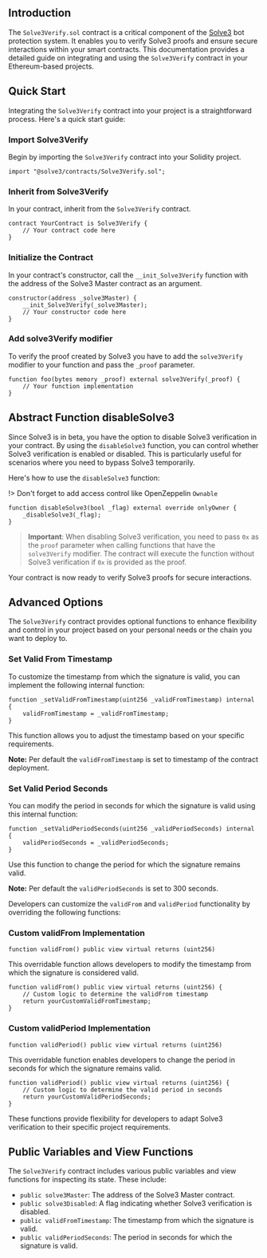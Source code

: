 ## Introduction <!-- {docsify-ignore} -->


The `Solve3Verify.sol` contract is a critical component of the [Solve3](https://solve3.org) bot protection system. It enables you to verify Solve3 proofs and ensure secure interactions within your smart contracts. This documentation provides a detailed guide on integrating and using the `Solve3Verify` contract in your Ethereum-based projects.

## Quick Start <!-- {docsify-ignore} -->

Integrating the `Solve3Verify` contract into your project is a straightforward process. Here's a quick start guide:

### Import Solve3Verify <!-- {docsify-ignore} -->

Begin by importing the `Solve3Verify` contract into your Solidity project.

```solidity
import "@solve3/contracts/Solve3Verify.sol";
```

### Inherit from Solve3Verify <!-- {docsify-ignore} -->

In your contract, inherit from the `Solve3Verify` contract.

```solidity
contract YourContract is Solve3Verify {
    // Your contract code here
}
```

### Initialize the Contract <!-- {docsify-ignore} -->

In your contract's constructor, call the `__init_Solve3Verify` function with the address of the Solve3 Master contract as an argument.

```solidity
constructor(address _solve3Master) {
    __init_Solve3Verify(_solve3Master);
    // Your constructor code here
}
```

### Add solve3Verify modifier <!-- {docsify-ignore} -->

To verify the proof created by Solve3 you have to add the `solve3Verify` modifier to your function and pass the `_proof` parameter.

```solidity
function foo(bytes memory _proof) external solve3Verify(_proof) {
    // Your function implementation
}
```

## Abstract Function disableSolve3 <!-- {docsify-ignore} -->

Since Solve3 is in beta, you have the option to disable Solve3 verification in your contract. By using the `disableSolve3` function, you can control whether Solve3 verification is enabled or disabled. This is particularly useful for scenarios where you need to bypass Solve3 temporarily.

Here's how to use the `disableSolve3` function:

!> Don't forget to add access control like OpenZeppelin `Ownable`

```solidity
function disableSolve3(bool _flag) external override onlyOwner {
    _disableSolve3(_flag);
}
```

> **Important**: When disabling Solve3 verification, you need to pass `0x` as the `proof` parameter when calling functions that have the `solve3Verify` modifier. The contract will execute the function without Solve3 verification if `0x` is provided as the proof.

Your contract is now ready to verify Solve3 proofs for secure interactions.

## Advanced Options

The `Solve3Verify` contract provides optional functions to enhance flexibility and control in your project based on your personal needs or the chain you want to deploy to.

### Set Valid From Timestamp

To customize the timestamp from which the signature is valid, you can implement the following internal function:

```solidity
function _setValidFromTimestamp(uint256 _validFromTimestamp) internal {
    validFromTimestamp = _validFromTimestamp;
}
```

This function allows you to adjust the timestamp based on your specific requirements. 

**Note:** Per default the `validFromTimestamp` is set to timestamp of the contract deployment.

### Set Valid Period Seconds

You can modify the period in seconds for which the signature is valid using this internal function:

```solidity
function _setValidPeriodSeconds(uint256 _validPeriodSeconds) internal {
    validPeriodSeconds = _validPeriodSeconds;
}
```

Use this function to change the period for which the signature remains valid.

**Note:** Per default the `validPeriodSeconds` is set to 300 seconds.

Developers can customize the `validFrom` and `validPeriod` functionality by overriding the following functions:

### Custom validFrom Implementation

`function validFrom() public view virtual returns (uint256)`

This overridable function allows developers to modify the timestamp from which the signature is considered valid.

```solidity
function validFrom() public view virtual returns (uint256) {
    // Custom logic to determine the validFrom timestamp
    return yourCustomValidFromTimestamp;
}
```

### Custom validPeriod Implementation

 `function validPeriod() public view virtual returns (uint256)`
 
 This overridable function enables developers to change the period in seconds for which the signature remains valid.

```solidity
function validPeriod() public view virtual returns (uint256) {
    // Custom logic to determine the valid period in seconds
    return yourCustomValidPeriodSeconds;
}
```

These functions provide flexibility for developers to adapt Solve3 verification to their specific project requirements.


## Public Variables and View Functions

The `Solve3Verify` contract includes various public variables and view functions for inspecting its state. These include:

* `public solve3Master`: The address of the Solve3 Master contract.
* `public solve3Disabled`: A flag indicating whether Solve3 verification is disabled.
* `public validFromTimestamp`: The timestamp from which the signature is valid.
* `public validPeriodSeconds`: The period in seconds for which the signature is valid.